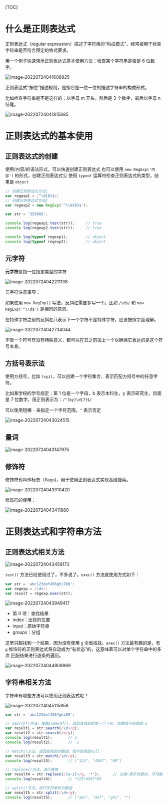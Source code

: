 [TOC]

# 什么是正则表达式

正则表达式（regular expression）描述了字符串的“构成模式”，经常被用于检查字符串是否符合预定的格式要求。

用一个例子快速演示正则表达式基本使用方法：检查某个字符串是否是 6 位数字。

![image-20220724041608925](https://cc.hjfile.cn/cc/img/20220724/2022072404161108149179.png)

正则表达式"按位”描述规则，是指它是一位一位的描述字符串的构成形式。

比如检查字符串是不是这样的：以字母 m 开头，然后是 3 个数字，最后以字母 n 结尾。

![image-20220724041815685](https://cc.hjfile.cn/cc/img/20220724/2022072404181742078884.png)

# 正则表达式的基本使用

## 正则表达式的创建

使用/内容/的语法形式，可以快速创建正则表达式
也可以使用 `new RegExp('内容')` 的形式，创建正则表达式公
使用 `typeof` 运算符检查正则表达式的类型，结果是 `object`

```javascript
// 创建正则表达式方法1
var regexp1 = /^\d{6}$/;
// 创建正则表达式方法2
var regexp2 = new RegExp('^\\d{6}$');

var str = '555666';

console.log(regexp1.test(str));     // true
console.log(regexp2.test(str));     // true

console.log(typeof regexp1);        // object
console.log(typeof regexp2);        // object
```

## 元字符

**元字符**是指一位指定类型的字符

![image-20220724042211138](https://cc.hjfile.cn/cc/img/20220724/2022072404221315486761.png)

元字符注意事项：

如果使用 `new RegExp()` 写法，反斜杠需要多写一个。比如 `/\d$/` 和 `new RegExp('^\\d$')` 是相同的意思。

在特殊字符之前的反斜杠八表示下一个字符不是特殊字符，应该按照字面理解。

![image-20220724042734044](https://cc.hjfile.cn/cc/img/20220724/2022072404273567878770.png)

不管一个符号有没有特殊意义，都可以在其之前加上一个以确保它表达的是这个符号本身。

## 方括号表示法

使用方括号，比如 `[xyz]`，可以创建一个字符集合，表示匹配方括号中的任意字符。

比如某学校的学号规定：第 1 位是一个字母，b 表示本科生，y 表示研究生，后面是 7 位数字，用正则表示为：`/^[by]\d{7}$/`

可以使用短横 `-` 来指定一个字符范围，`^` 表示否定

![image-20220724043024515](https://cc.hjfile.cn/cc/img/20220724/2022072404302618152918.png)

## 量词

![image-20220724043147975](https://cc.hjfile.cn/cc/img/20220724/2022072404315008964050.png)

## 修饰符

修饰符也叫作标志（flags)，用于使用正则表达式实现高级搜索。

![image-20220724043310420](https://cc.hjfile.cn/cc/img/20220724/2022072404331237044346.png)

修饰符的使用：

![image-20220724043411880](https://cc.hjfile.cn/cc/img/20220724/2022072404341390318491.png)

# 正则表达式和字符串方法

## 正则表达式相关方法

![image-20220724043459173](https://cc.hjfile.cn/cc/img/20220724/2022072404350113914426.png)

`test()`  方法已经使用过了，不多说了。`exec()` 方法就使用方式如下：

```javascript
var str = 'abc123def456ghi789';
var regexp = /\d+/;
var result = regexp.exec(str);
```

![image-20220724043949417](https://cc.hjfile.cn/cc/img/20220724/2022072404395102559514.png)

- 第 0 项：查找结果
- index：出现的位置
- input：原始字符串
- groups：分组

这里只超找到一个结果，因为没有使用 `g` 全局找找。`exec()` 方法最有趣的是，有 `g` 修饰符的正则表达式将自动成为“有状态”的，这意味着可以对单个字符串中的多次
匹配结果进行逐条的遍历。

![image-20220724044908969](https://cc.hjfile.cn/cc/img/20220724/2022072404491096530727.png)

## 字符串相关方法

字符串有哪些方法可以使用正则表达式呢？

![image-20220724045115958](https://cc.hjfile.cn/cc/img/20220724/2022072404511808093161.png)

```javascript
var str = 'abc123def4567ghi89';

// search()方法，很像indexOf()，返回查找到的第一个下标，如果找不到就是-1
var result1 = str.search(/\d+/g);
var result2 = str.search(/m/g);
console.log(result1);       // 3
console.log(result2);       // -1

// match()方法，返回查找到的数组，找不到就是null
var result3 = str.match(/\d+/g);
console.log(result3);       // ["123", "4567", "89"]

// replace()方法，进行替换
var result4 = str.replace(/[a-z]+/g, '*');      // 注意+表示贪婪的，尽可能多的连续匹配小写字母
console.log(result4);       // *123*4567*89

// split()方法，进行字符串拆为数组
var result5 = str.split(/\d+/g);
console.log(result5);       // ["abc", "def", "ghi", ""]
```